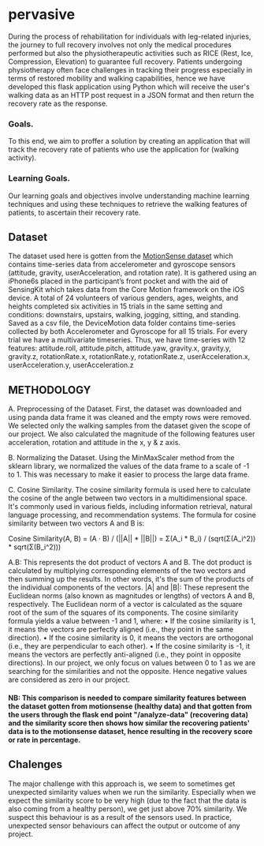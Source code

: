 # pervasive
During the process of rehabilitation for individuals with leg-related injuries, the journey to full recovery involves not only the medical procedures performed but also the physiotherapeutic activities such as RICE (Rest, Ice, Compression, Elevation) to guarantee full recovery. Patients undergoing physiotherapy often face challenges in tracking
their progress especially in terms of restored mobility and walking capabilities, hence we have developed this flask application using Python which will receive the user's walking data as an HTTP post request in a JSON format and then return the recovery rate as the response.

### Goals.
To this end, we aim to proffer a solution by creating an application that will track the recovery rate of patients who use the application for (walking activity).

### Learning Goals.
Our learning goals and objectives involve understanding machine learning techniques and using these techniques to retrieve the walking features of patients, to ascertain
their recovery rate.

## Dataset
The dataset used here is gotten from the [MotionSense dataset](https://www.kaggle.com/datasets/malekzadeh/motionsense-dataset) which contains time-series data from accelerometer and gyroscope sensors (attitude, gravity, userAcceleration, and rotation rate). It is gathered using an iPhone6s placed in the participant’s front pocket and with the aid of SensingKit which takes data from the Core Motion framework on the iOS device. A total of 24 volunteers of various genders, ages, weights, and heights completed six activities in 15 trials in the same
setting and conditions: downstairs, upstairs, walking, jogging, sitting, and standing. Saved as a csv file, the DeviceMotion data folder contains time-series collected by both Accelerometer and Gyroscope for all 15 trials. For every trial we have a multivariate timeseries. Thus, we have time-series with 12 features:
attitude.roll, attitude.pitch, attitude.yaw, gravity.x, gravity.y, gravity.z, rotationRate.x, rotationRate.y, rotationRate.z, userAcceleration.x, userAcceleration.y, userAcceleration.z

## METHODOLOGY
A. Preprocessing of the Dataset.
First, the dataset was downloaded and using panda data frame it was cleaned and the empty rows were removed. We selected only the walking samples from the dataset given the scope of our project. We also calculated the magnitude of the following features user acceleration, rotation and attitude in the x, y & z axis.

B. Normalizing the Dataset.
Using the MinMaxScaler method from the sklearn library, we normalized the values of the data frame to a scale of -1 to 1. This was necessary to make it easier to process the large data frame.

C. Cosine Similarity.
The cosine similarity formula is used here to calculate the cosine of the angle between two vectors in a multidimensional space. It's commonly used in various fields, including information retrieval, natural language processing, and recommendation systems. The formula for cosine similarity between two vectors A and B is:

Cosine Similarity(A, B) = (A · B) / (||A|| * ||B||) = Σ(A_i * B_i) / (sqrt(Σ(A_i^2)) * sqrt(Σ(B_i^2)))

A.B: This represents the dot product of vectors A and B. The dot product is calculated by multiplying corresponding elements of the two vectors and then summing up the results. In other words, it's the sum of the products of the individual components of the vectors. |A| and |B|: These represent the Euclidean norms (also known as magnitudes or lengths) of vectors A and B, respectively. The Euclidean norm of a vector is calculated as the square root of the sum of the squares of its components. The cosine similarity formula yields a value between -1 and
1, where:
• If the cosine similarity is 1, it means the vectors are perfectly aligned (i.e., they point in the same direction).
• If the cosine similarity is 0, it means the vectors are orthogonal (i.e., they are perpendicular to each other).
• If the cosine similarity is -1, it means the vectors are perfectly anti-aligned (i.e., they point in opposite
directions).
In our project, we only focus on values between 0 to 1 as we are searching for the similarities and not the opposite. Hence negative values are considered as zero in our project.
#### NB: This comparison is needed to compare similarity features between the dataset gotten from motionsense (healthy data) and that gotten from the users through the flask end point "/analyze-data" (recovering data) and the similarity score then shows how similar the recovering patients' data is to the motionsense dataset, hence resulting in the recovery score or rate in percentage.

## Chalenges
The major challenge with this approach is, we seem to sometimes get unexpected similarity values when we run the similarity. Especially when we expect the similarity score to be very high (due to the fact that the data is also coming from a healthy person), we get just above 70% similarity. We suspect this behaviour is as a result of the sensors used. In practice, unexpected sensor behaviours can affect the output or outcome of any project.
